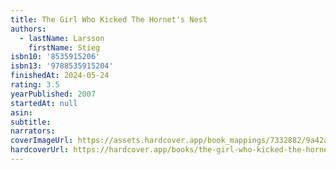 ```yaml
---
title: The Girl Who Kicked The Hornet's Nest
authors:
  - lastName: Larsson
    firstName: Stieg
isbn10: '8535915206'
isbn13: '9788535915204'
finishedAt: 2024-05-24
rating: 3.5
yearPublished: 2007
startedAt: null
asin:
subtitle:
narrators:
coverImageUrl: https://assets.hardcover.app/book_mappings/7332882/9a42a57b3d3bc0b88bb57069767caa2ba55bf2c6.jpeg
hardcoverUrl: https://hardcover.app/books/the-girl-who-kicked-the-hornets-nest-9f685be0-bfdd-4031-8b74-6a6930893290/editions/30401479
---
```

